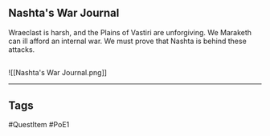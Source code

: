 ## Nashta's War Journal
Wraeclast is harsh, and the Plains of Vastiri are unforgiving. We Maraketh can
ill afford an internal war. We must prove that Nashta is behind these attacks.
## 
![[Nashta's War Journal.png]]

---
## Tags
#QuestItem
#PoE1
